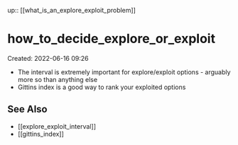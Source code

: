 up:: [[what_is_an_explore_exploit_problem]]

# how_to_decide_explore_or_exploit
Created: 2022-06-16 09:26

- The interval is extremely important for explore/exploit options - arguably more so than anything else
- Gittins index is a good way to rank your exploited options

## See Also
- [[explore_exploit_interval]]
- [[gittins_index]]
